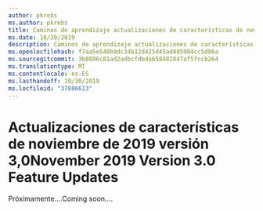```yaml
---
author: pkrebs
ms.author: pkrebs
title: Caminos de aprendizaje actualizaciones de características de noviembre de 2019
ms.date: 10/20/2019
description: Caminos de aprendizaje actualizaciones de características de noviembre de 2019
ms.openlocfilehash: f7aa5e540b9dc34b12d425d45ad885984cc5d86a
ms.sourcegitcommit: 3b8896c81ad2adbcfdbda658482847af5fccb264
ms.translationtype: MT
ms.contentlocale: es-ES
ms.lasthandoff: 10/30/2019
ms.locfileid: "37886613"
---
```

# <a name="november-2019-version-30-feature-updates"></a><span data-ttu-id="5023a-103">Actualizaciones de características de noviembre de 2019 versión 3,0</span><span class="sxs-lookup"><span data-stu-id="5023a-103">November 2019 Version 3.0 Feature Updates</span></span>
<span data-ttu-id="5023a-104">Próximamente....</span><span class="sxs-lookup"><span data-stu-id="5023a-104">Coming soon....</span></span>


